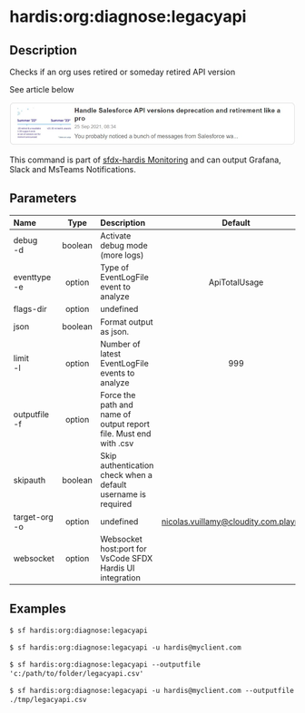 <!-- This file has been generated with command 'sf hardis:doc:plugin:generate'. Please do not update it manually or it may be overwritten -->
# hardis:org:diagnose:legacyapi

## Description

Checks if an org uses retired or someday retired API version


See article below

[![Handle Salesforce API versions Deprecation like a pro](https://github.com/hardisgroupcom/sfdx-hardis/raw/main/docs/assets/images/article-deprecated-api.jpg)](https://nicolas.vuillamy.fr/handle-salesforce-api-versions-deprecation-like-a-pro-335065f52238)

This command is part of [sfdx-hardis Monitoring](https://sfdx-hardis.cloudity.com/salesforce-monitoring-deprecated-api-calls/) and can output Grafana, Slack and MsTeams Notifications.


## Parameters

|Name|Type|Description|Default|Required|Options|
|:---|:--:|:----------|:-----:|:------:|:-----:|
|debug<br/>-d|boolean|Activate debug mode (more logs)||||
|eventtype<br/>-e|option|Type of EventLogFile event to analyze|ApiTotalUsage|||
|flags-dir|option|undefined||||
|json|boolean|Format output as json.||||
|limit<br/>-l|option|Number of latest EventLogFile events to analyze|999|||
|outputfile<br/>-f|option|Force the path and name of output report file. Must end with .csv||||
|skipauth|boolean|Skip authentication check when a default username is required||||
|target-org<br/>-o|option|undefined|nicolas.vuillamy@cloudity.com.playnico|||
|websocket|option|Websocket host:port for VsCode SFDX Hardis UI integration||||

## Examples

```shell
$ sf hardis:org:diagnose:legacyapi
```

```shell
$ sf hardis:org:diagnose:legacyapi -u hardis@myclient.com
```

```shell
$ sf hardis:org:diagnose:legacyapi --outputfile 'c:/path/to/folder/legacyapi.csv'
```

```shell
$ sf hardis:org:diagnose:legacyapi -u hardis@myclient.com --outputfile ./tmp/legacyapi.csv
```


